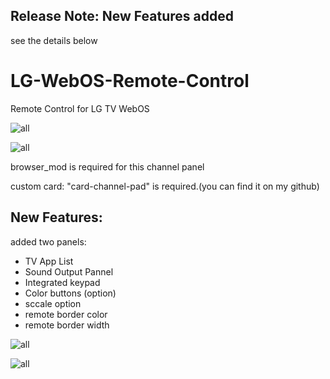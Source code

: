 ## Release Note: New Features added
see the details below

# LG-WebOS-Remote-Control
Remote Control for LG TV WebOS

![all](example/remote.png)

![all](example/channels.jpg)

browser_mod is required for this channel panel

custom card: "card-channel-pad" is required.(you can find it on my github)


## New Features:

added two panels:
- TV App List
- Sound Output Pannel
- Integrated keypad
- Color buttons (option)
- sccale option
- remote border color
- remote border width

![all](example/sound-source-pad.png)

![all](example/color_buttons.jpg)
